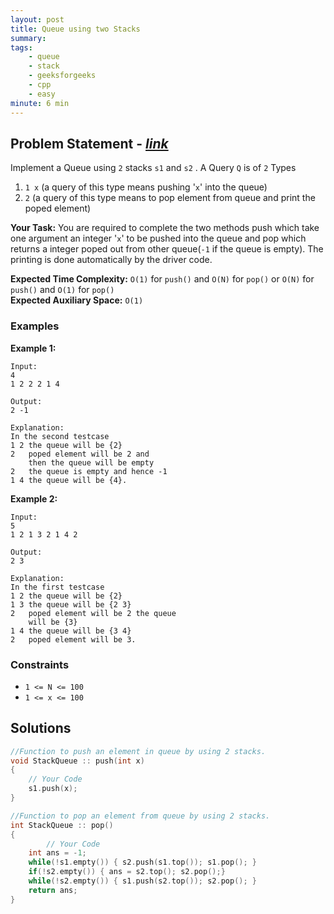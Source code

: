 ```yaml
---
layout: post
title: Queue using two Stacks              
summary:
tags:
    - queue
    - stack
    - geeksforgeeks
    - cpp
    - easy
minute: 6 min
---
```


## Problem Statement - [*link*](https://practice.geeksforgeeks.org/problems/queue-using-two-stacks/0/?track=DSASP-Queue&batchId=154#)  

Implement a Queue using `2` stacks `s1` and `s2` .
A Query `Q` is of `2` Types
1. `1 x` (a query of this type means  pushing '`x`' into the queue)
1. `2`   (a query of this type means to pop element from queue and print the poped element)


**Your Task:** 
You are required to complete the two methods push which take one argument an integer '`x`' to be pushed into the queue and pop which returns a integer poped out from other queue(`-1` if the queue is empty). The printing is done automatically by the driver code.


**Expected Time Complexity:** `O(1)`   for `push()` and `O(N)` for `pop()` or `O(N)` for `push()` and `O(1)` for `pop()`         
**Expected Auxiliary Space:** `O(1)` 


### Examples

**Example 1:**   
```
Input:
4
1 2 2 2 1 4

Output: 
2 -1

Explanation: 
In the second testcase 
1 2 the queue will be {2}
2   poped element will be 2 and 
    then the queue will be empty
2   the queue is empty and hence -1
1 4 the queue will be {4}.
```


**Example 2:**   
```
Input:
5
1 2 1 3 2 1 4 2

Output: 
2 3

Explanation: 
In the first testcase
1 2 the queue will be {2}
1 3 the queue will be {2 3}
2   poped element will be 2 the queue 
    will be {3}
1 4 the queue will be {3 4}
2   poped element will be 3.

```


### Constraints

+ `1 <= N <= 100`
+ `1 <= x <= 100`

## Solutions

```cpp
//Function to push an element in queue by using 2 stacks.
void StackQueue :: push(int x)
{
    // Your Code
    s1.push(x);
}

//Function to pop an element from queue by using 2 stacks.
int StackQueue :: pop()
{
        // Your Code
    int ans = -1;
    while(!s1.empty()) { s2.push(s1.top()); s1.pop(); }
    if(!s2.empty()) { ans = s2.top(); s2.pop();}
    while(!s2.empty()) { s1.push(s2.top()); s2.pop(); }
    return ans;
}
```

